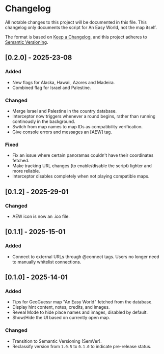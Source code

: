 # Changelog

All notable changes to this project will be documented in this file. This changelog only documents the script for An Easy World, not the map itself.

The format is based on [Keep a Changelog](https://keepachangelog.com/en/1.0.0/),
and this project adheres to [Semantic Versioning](https://semver.org/spec/v2.0.0.html).

## [0.2.0] - 2025-23-08
### Added
- New flags for Alaska, Hawaii, Azores and Madeira.
- Combined flag for Israel and Palestine.

### Changed
- Merge Israel and Palestine in the country database.
- Interceptor now triggers whenever a round begins, rather than running continously in the background.
- Switch from map names to map IDs as compatibility verification.
- Give console errors and messages an \[AEW\] tag.

### Fixed
- Fix an issue where certain panoramas couldn't have their coordinates fetched.
- Make tracking URL changes (to enable/disable the script) lighter and more reliable.
- Interceptor disables completely when not playing compatible maps.

## [0.1.2] - 2025-29-01
### Changed
- AEW icon is now an .ico file.

## [0.1.1] - 2025-15-01
### Added
- Connect to external URLs through @connect tags. Users no longer need to manually whitelist connections.

## [0.1.0] - 2025-14-01
### Added
- Tips for GeoGuessr map "An Easy World" fetched from the database.
- Display hint content, notes, credits, and images.
- Reveal Mode to hide place names and images, disabled by default.
- Show/Hide the UI based on currently open map.

### Changed
- Transition to Semantic Versioning (SemVer).
- Reclassify version from `1.0.5` to `0.1.0` to indicate pre-release status.